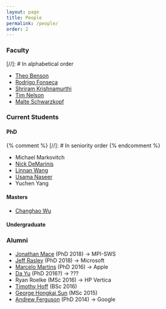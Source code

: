 ```yaml
---
layout: page
title: People
permalink: /people/
order: 2
---
```


### Faculty
[//]: # In alphabetical order
 - [Theo Benson](https://cs.brown.edu/~tab)
 - [Rodrigo Fonseca](https://cs.brown.edu/~rfonseca)
 - [Shriram Krishnamurthi](https://cs.brown.edu/~sk)
 - [Tim Nelson](https://cs.brown.edu/~tn)
 - [Malte Schwarzkopf](https://cs.brown.edu/~malte)

### Current Students
#### PhD
{% comment %}
[//]: # In seniority order
{% endcomment %}
 - Michael Markovitch
 - [Nick DeMarinis](https://cs.brown.edu/~ndemarin)
 - [Linnan Wang](https://linnanwang.github.io/)
 - [Usama Naseer](https://cs.brown.edu/~unaseer)
 - Yuchen Yang


#### Masters
 - [Changhao Wu](https://gordonwucn.github.io)

#### Undergraduate


### Alumni
 - [Jonathan Mace](https://people.mpi-sws.org/~jcmace) (PhD 2018) → MPI-SWS
 - [Jeff Rasley](http://cs.brown.edu/~jeffra/) (PhD 2018) → Microsoft
 - [Marcelo Martins](http://cs.brown.edu/people/martins/) (PhD 2016) → Apple
 - [Da Yu](http://cs.brown.edu/~dyu/) (PhD 2016?) → ???
 - Ryan Roelke (MSc 2016) → HP Vertica
 - [Timothy Hoff](https://www.linkedin.com/in/timothy-hoff-3b023041) (BSc 2016)
 - [George Hongkai Sun](https://www.monkeyhouse.info/) (MSc 2015)
 - [Andrew Ferguson](http://cs.brown.edu/~adf/) (PhD 2014) → Google

